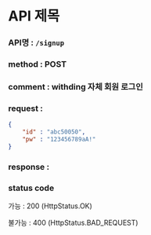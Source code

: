 # API 제목
### API명 : `/signup`

### method : POST

### comment : withding 자체 회원 로그인

### request :
~~~json
{
    "id" : "abc50050",
    "pw" : "123456789aA!"
}
~~~

### response :


### status code
가능 : 200 (HttpStatus.OK)

불가능 : 400 (HttpStatus.BAD_REQUEST)